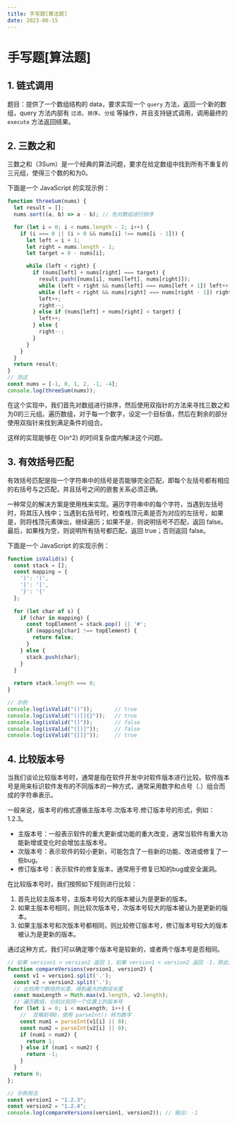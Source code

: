 ```yaml
---
title: 手写题[算法题]
date: 2023-06-15
---
```


# 手写题[算法题]



## 1. 链式调用

题目：提供了一个数组结构的 data，要求实现一个 `query` 方法，返回一个新的数组，query 方法内部有 `过滤`、`排序`、`分组` 等操作，并且支持链式调用，调用最终的 `execute` 方法返回结果。



## 2. 三数之和

三数之和（3Sum）是一个经典的算法问题，要求在给定数组中找到所有不重复的三元组，使得三个数的和为0。

下面是一个 JavaScript 的实现示例：

```javascript
function threeSum(nums) {
  let result = [];
  nums.sort((a, b) => a - b); // 先对数组进行排序

  for (let i = 0; i < nums.length - 2; i++) {
    if (i === 0 || (i > 0 && nums[i] !== nums[i - 1])) {
      let left = i + 1;
      let right = nums.length - 1;
      let target = 0 - nums[i];

      while (left < right) {
        if (nums[left] + nums[right] === target) {
          result.push([nums[i], nums[left], nums[right]]);
          while (left < right && nums[left] === nums[left + 1]) left++;
          while (left < right && nums[right] === nums[right - 1]) right--;
          left++;
          right--;
        } else if (nums[left] + nums[right] < target) {
          left++;
        } else {
          right--;
        }
      }
    }
  }
  return result;
}
// 测试
const nums = [-1, 0, 1, 2, -1, -4];
console.log(threeSum(nums));
```

在这个实现中，我们首先对数组进行排序，然后使用双指针的方法来寻找三数之和为0的三元组。遍历数组，对于每一个数字，设定一个目标值，然后在剩余的部分使用双指针来找到满足条件的组合。

这样的实现能够在 O(n^2) 的时间复杂度内解决这个问题。



## 3. 有效括号匹配

有效括号匹配是指一个字符串中的括号是否能够完全匹配，即每个左括号都有相应的右括号与之匹配，并且括号之间的嵌套关系必须正确。

一种常见的解决方案是使用栈来实现。遍历字符串中的每个字符，当遇到左括号时，将其压入栈中；当遇到右括号时，检查栈顶元素是否为对应的左括号，如果是，则将栈顶元素弹出，继续遍历；如果不是，则说明括号不匹配，返回 false。最后，如果栈为空，则说明所有括号都匹配，返回 true；否则返回 false。

下面是一个 JavaScript 的实现示例：

```javascript
function isValid(s) {
  const stack = [];
  const mapping = {
    ')': '(',
    ']': '[',
    '}': '{'
  };
  
  for (let char of s) {
    if (char in mapping) {
      const topElement = stack.pop() || '#';
      if (mapping[char] !== topElement) {
        return false;
      }
    } else {
      stack.push(char);
    }
  }
  
  return stack.length === 0;
}

// 示例
console.log(isValid("()"));       // true
console.log(isValid("()[]{}"));   // true
console.log(isValid("(]"));       // false
console.log(isValid("([)]"));     // false
console.log(isValid("{[]}"));     // true
```



## 4. 比较版本号

当我们谈论比较版本号时，通常是指在软件开发中对软件版本进行比较。软件版本号是用来标识软件发布的不同版本的一种方式，通常采用数字和点号（.）组合而成的字符串表示。

一般来说，版本号的格式遵循主版本号.次版本号.修订版本号的形式，例如：1.2.3。

- 主版本号：一般表示软件的重大更新或功能的重大改变，通常当软件有重大功能新增或变化时会增加主版本号。
- 次版本号：表示软件的较小更新，可能包含了一些新的功能、改进或修复了一些bug。
- 修订版本号：表示软件的修复版本，通常用于修复已知的bug或安全漏洞。

在比较版本号时，我们按照如下规则进行比较：

1. 首先比较主版本号，主版本号较大的版本被认为是更新的版本。
2. 如果主版本号相同，则比较次版本号，次版本号较大的版本被认为是更新的版本。
3. 如果主版本号和次版本号都相同，则比较修订版本号，修订版本号较大的版本被认为是更新的版本。

通过这种方式，我们可以确定哪个版本号是较新的，或者两个版本号是否相同。

```javascript
// 如果 version1 > version2 返回 1，如果 version1 < version2 返回 -1，除此之外返回 0
function compareVersions(version1, version2) {
  const v1 = version1.split('.');
  const v2 = version2.split('.');
  // 比较两个数组的长度，得到最大的数组长度
  const maxLength = Math.max(v1.length, v2.length);
  // 遍历数组，分别比较同一个位置上的版本号
  for (let i = 0; i < maxLength; i++) {
    //  忽略前导0，使用 parseInt() 转为数字
    const num1 = parseInt(v1[i] || 0);
    const num2 = parseInt(v2[i] || 0);
    if (num1 > num2) {
      return 1;
    } else if (num1 < num2) {
      return -1;
    }
  }
  return 0;
};

// 示例用法
const version1 = "1.2.3";
const version2 = "1.2.4";
console.log(compareVersions(version1, version2)); // 输出: -1
```



